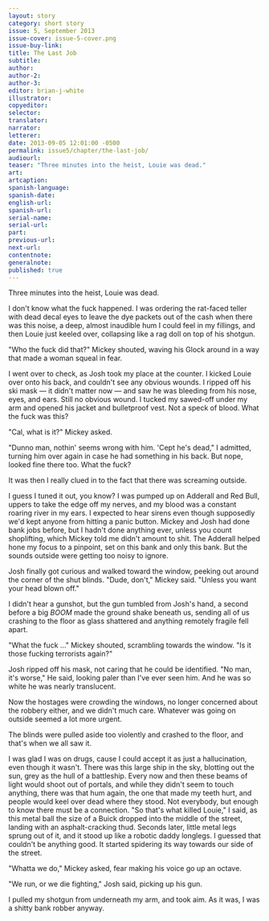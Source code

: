 ```yaml
---
layout: story
category: short story
issue: 5, September 2013
issue-cover: issue-5-cover.png
issue-buy-link:
title: The Last Job
subtitle:
author:
author-2:
author-3:
editor: brian-j-white
illustrator:
copyeditor:
selector:
translator:
narrator:
letterer:
date: 2013-09-05 12:01:00 -0500
permalink: issue5/chapter/the-last-job/
audiourl:
teaser: "Three minutes into the heist, Louie was dead."
art:
artcaption:
spanish-language:
spanish-date:
english-url:
spanish-url:
serial-name:
serial-url:
part:
previous-url:
next-url:
contentnote:
generalnote:
published: true
---
```


Three minutes into the heist, Louie was dead.

I don't know what the fuck happened. I was ordering the rat-faced teller with dead decal eyes to leave the dye packets out of the cash when there was this noise, a deep, almost inaudible hum I could feel in my fillings, and then Louie just keeled over, collapsing like a rag doll on top of his shotgun.

"Who the fuck did that?" Mickey shouted, waving his Glock around in a way that made a woman squeal in fear.

I went over to check, as Josh took my place at the counter. I kicked Louie over onto his back, and couldn't see any obvious wounds. I ripped off his ski mask — it didn't matter now — and saw he was bleeding from his nose, eyes, and ears. Still no obvious wound. I tucked my sawed-off under my arm and opened his jacket and bulletproof vest. Not a speck of blood. What the fuck was this?

"Cal, what is it?" Mickey asked.

"Dunno man, nothin' seems wrong with him. 'Cept he's dead," I admitted, turning him over again in case he had something in his back. But nope, looked fine there too. What the fuck?

It was then I really clued in to the fact that there was screaming outside.

I guess I tuned it out, you know? I was pumped up on Adderall and Red Bull, uppers to take the edge off my nerves, and my blood was a constant roaring river in my ears. I expected to hear sirens even though supposedly we'd kept anyone from hitting a panic button. Mickey and Josh had done bank jobs before, but I hadn't done anything ever, unless you count shoplifting, which Mickey told me didn't amount to shit. The Adderall helped hone my focus to a pinpoint, set on this bank and only this bank. But the sounds outside were getting too noisy to ignore.

Josh finally got curious and walked toward the window, peeking out around the corner of the shut blinds. "Dude, don't," Mickey said. "Unless you want your head blown off."

I didn't hear a gunshot, but the gun tumbled from Josh's hand, a second before a big _BOOM_ made the ground shake beneath us, sending all of us crashing to the floor as glass shattered and anything remotely fragile fell apart.

"What the fuck …" Mickey shouted, scrambling towards the window. "Is it those fucking terrorists again?"

Josh ripped off his mask, not caring that he could be identified. "No man, it's worse," He said, looking paler than I've ever seen him. And he was so white he was nearly translucent.

Now the hostages were crowding the windows, no longer concerned about the robbery either, and we didn't much care. Whatever was going on outside seemed a lot more urgent.

The blinds were pulled aside too violently and crashed to the floor, and that's when we all saw it.

I was glad I was on drugs, cause I could accept it as just a hallucination, even though it wasn't. There was this large ship in the sky, blotting out the sun, grey as the hull of a battleship. Every now and then these beams of light would shoot out of portals, and while they didn't seem to touch anything, there was that hum again, the one that made my teeth hurt, and people would keel over dead where they stood. Not everybody, but enough to know there must be a connection. "So that's what killed Louie," I said, as this metal ball the size of a Buick dropped into the middle of the street, landing with an asphalt-cracking thud. Seconds later, little metal legs sprung out of it, and it stood up like a robotic daddy longlegs. I guessed that couldn't be anything good. It started spidering its way towards our side of the street.

"Whatta we do," Mickey asked, fear making his voice go up an octave.

"We run, or we die fighting," Josh said, picking up his gun.

I pulled my shotgun from underneath my arm, and took aim. As it was, I was a shitty bank robber anyway.
